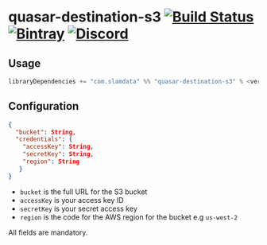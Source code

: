 # quasar-destination-s3 [![Build Status](https://travis-ci.com/slamdata/quasar-destination-s3.svg?branch=master)](https://travis-ci.com/slamdata/quasar-destination-s3) [![Bintray](https://img.shields.io/bintray/v/slamdata-inc/maven-public/quasar-destination-s3.svg)](https://bintray.com/slamdata-inc/maven-public/quasar-destination-s3) [![Discord](https://img.shields.io/discord/373302030460125185.svg?logo=discord)](https://discord.gg/QNjwCg6)

## Usage

```sbt
libraryDependencies += "com.slamdata" %% "quasar-destination-s3" % <version>
```

## Configuration

```json
{
  "bucket": String,
  "credentials": {
    "accessKey": String,
    "secretKey": String,
    "region": String
   }
}
```

- `bucket` is the full URL for the S3 bucket
- `accessKey` is your access key ID
- `secretKey` is your secret access key
- `region` is the code for the AWS region for the bucket e.g `us-west-2`

All fields are mandatory.
